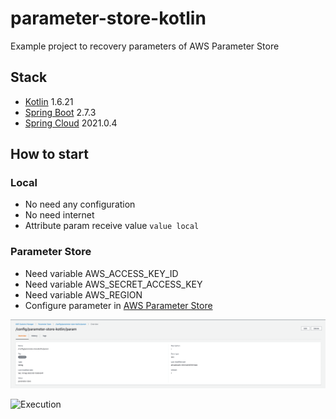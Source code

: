 # parameter-store-kotlin

Example project to recovery parameters of AWS Parameter Store

## Stack
- [Kotlin](https://kotlinlang.org/) 1.6.21
- [Spring Boot](https://spring.io/projects/spring-boot/) 2.7.3
- [Spring Cloud](https://spring.io/projects/spring-cloud) 2021.0.4

## How to start

### Local
- No need any configuration
- No need internet
- Attribute param receive value `value local`

### Parameter Store
- Need variable AWS_ACCESS_KEY_ID
- Need variable AWS_SECRET_ACCESS_KEY
- Need variable AWS_REGION
- Configure parameter in [AWS Parameter Store](https://docs.aws.amazon.com/pt_br/systems-manager/latest/userguide/systems-manager-parameter-store.html)

![Parameter store](./assets/parameter_store.png "Parameter param")

![Execution](./assets/execution.gif "Execution")